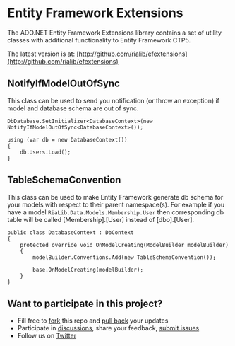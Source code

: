 ﻿Entity Framework Extensions
===========================

The ADO.NET Entity Framework Extensions library contains a set of utility classes with additional functionality to Entity Framework CTP5.

The latest version is at: [http://github.com/rialib/efextensions](http://github.com/rialib/efextensions)

NotifyIfModelOutOfSync
----------------------

This class can be used to send you notification (or throw an exception) if model and database schema are out of sync.

	DbDatabase.SetInitializer<DatabaseContext>(new NotifyIfModelOutOfSync<DatabaseContext>());

	using (var db = new DatabaseContext())
	{
		db.Users.Load();
	}

TableSchemaConvention
---------------------

This class can be used to make Entity Framework generate db schema for your models with respect to their parent namespace(s). For example if you have a model `RiaLib.Data.Models.Membership.User` then corresponding db table will be called [Membership].[User] instead of [dbo].[User].

    public class DatabaseContext : DbContext
    {
        protected override void OnModelCreating(ModelBuilder modelBuilder)
        {
            modelBuilder.Conventions.Add(new TableSchemaConvention());
			
			base.OnModelCreating(modelBuilder);
        }
    }

Want to participate in this project?
------------------------------------

 * Fill free to [fork](https://github.com/rialib/efextensions) this repo and [pull back](https://github.com/rialib/efextensions/pull/new/master) your updates
 * Participate in [discussions](https://groups.google.com/forum/#!forum/rialib), share your feedback, [submit issues](https://github.com/rialib/efextensions/issues)
 * Follow us on [Twitter](http://twitter.com/rialib)
